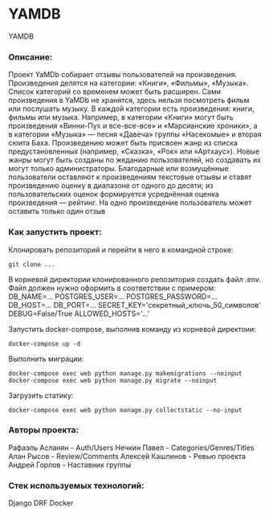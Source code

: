 # YAMDB
YAMDB

### Описание:

Проект YaMDb собирает отзывы пользователей на произведения. Произведения делятся на категории: «Книги», «Фильмы», «Музыка». Список категорий со временем может быть расширен.
Сами произведения в YaMDb не хранятся, здесь нельзя посмотреть фильм или послушать музыку.
В каждой категории есть произведения: книги, фильмы или музыка. Например, в категории «Книги» могут быть произведения «Винни-Пух и все-все-все» и «Марсианские хроники», а в категории «Музыка» — песня «Давеча» группы «Насекомые» и вторая сюита Баха.
Произведению может быть присвоен жанр из списка предустановленных (например, «Сказка», «Рок» или «Артхаус»). Новые жанры могут быть созданы по жеданию пользователей, но создавать их могут только администраторы.
Благодарные или возмущённые пользователи оставляют к произведениям текстовые отзывы и ставят произведению оценку в диапазоне от одного до десяти; из пользовательских оценок формируется усреднённая оценка произведения — рейтинг. На одно произведение пользователь может оставить только один отзыв

### Как запустить проект:

Клонировать репозиторий и перейти в него в командной строке:

```
git clone ...
```

В корневой директории клонированного репозитория создать файл .env. Файл должен нужно оформить в соответствии с примером:
DB_NAME=...
POSTGRES_USER=...
POSTGRES_PASSWORD=...
DB_HOST=...
DB_PORT=...
SECRET_KEY='секретный_ключь_50_символов'
DEBUG=False/True
ALLOWED_HOSTS='...'


Запустить docker-compose, выполнив команду из корневой директоии:

```
docker-compose up -d
```


Выполнить миграции:

```
docker-compose exec web python manage.py makemigrations --noinput
docker-compose exec web python manage.py migrate --noinput
```


Загрузить статику:

```
docker-compose exec web python manage.py collectstatic --no-input
```

### Авторы проекта:

Рафаэль Асланян - Auth/Users
Нечкин Павел - Categories/Genres/Titles
Алан Рысов - Review/Comments
Алексей Кашлинов - Ревью проекта
Андрей Горлов - Наставник группы

### Стек используемых технологий:

Django
DRF
Docker
